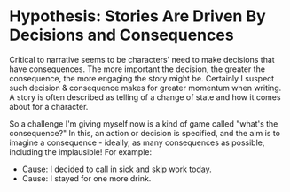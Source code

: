 # Hypothesis: Stories Are Driven By Decisions and Consequences

Critical to narrative seems to be characters' need to make decisions that have consequences. The more important the decision, the greater the consequence, the more engaging the story might be. Certainly I suspect such decision & consequence makes for greater momentum when writing. A story is often described as telling of a change of state and how it comes about for a character.

So a challenge I'm giving myself now is a kind of game called "what's the consequence?" In this, an action or decision is specified, and the aim is to imagine a consequence - ideally, as many consequences as possible, including the implausible!  For example:
- Cause: I decided to call in sick and skip work today.
- Cause: I stayed for one more drink.
